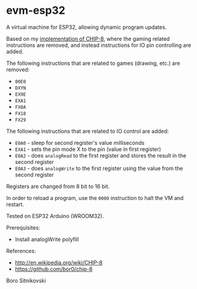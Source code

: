 evm-esp32
=========

A virtual machine for ESP32, allowing dynamic program updates.

Based on my [implementation of CHIP-8](https://github.com/bor0/chip-8), where the gaming related instructions are removed, and instead instructions for IO pin controlling are added.

The following instructions that are related to games (drawing, etc.) are removed:

- `00E0`
- `DXYN`
- `EX9E`
- `EXA1`
- `FX0A`
- `FX18`
- `FX29`

The following instructions that are related to IO control are added:

- `E0A0` - sleep for second register's value milliseconds
- `EXA1` - sets the pin mode X to the pin (value in first register)
- `E0A2` - does `analogRead` to the first register and stores the result in the second register
- `E0A3` - does `analogWrite` to the first register using the value from the second register

Registers are changed from 8 bit to 16 bit.

In order to reload a program, use the `0000` instruction to halt the VM and restart.

Tested on ESP32 Arduino (WROOM32).

Prerequisites:

- Install analogWrite polyfill

References:

- http://en.wikipedia.org/wiki/CHIP-8
- https://github.com/bor0/chip-8

Boro Sitnikovski

